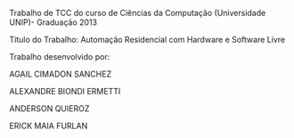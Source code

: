 Trabalho de TCC do curso de Ciências da Computação (Universidade UNIP)- Graduação 2013

Título do Trabalho: Automação Residencial com Hardware e Software Livre

Trabalho desenvolvido por:

AGAIL CIMADON SANCHEZ

ALEXANDRE BIONDI ERMETTI

ANDERSON QUIEROZ

ERICK MAIA FURLAN

